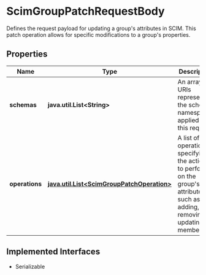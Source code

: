 

# ScimGroupPatchRequestBody

Defines the request payload for updating a group's attributes in SCIM. This patch operation allows for specific modifications to a group's properties.

## Properties

Name | Type | Description | Notes
------------ | ------------- | ------------- | -------------
**schemas** | **java.util.List&lt;String&gt;** | An array of URIs representing the schema namespaces applied to this request. |  [optional]
**operations** | [**java.util.List&lt;ScimGroupPatchOperation&gt;**](ScimGroupPatchOperation.md) | A list of operations specifying the actions to perform on the group&#39;s attributes, such as adding, removing, or updating members. |  [optional]


## Implemented Interfaces

* Serializable


